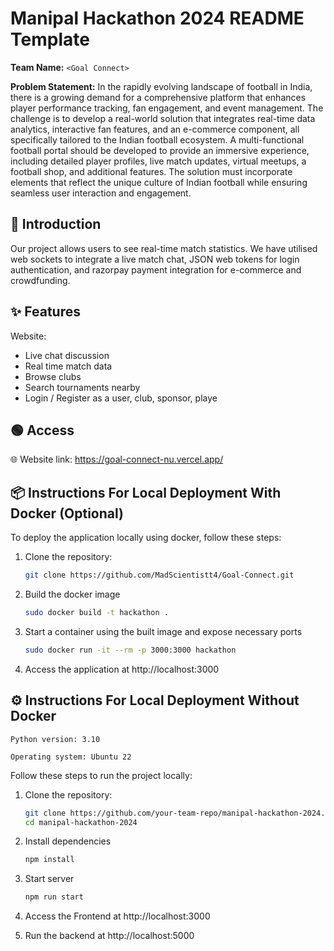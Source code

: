 # Manipal Hackathon 2024 README Template

**Team Name:** `<Goal Connect>`

**Problem Statement:** In the rapidly evolving landscape of football in India, there is a growing demand for a comprehensive platform that enhances player performance tracking, fan engagement, and event management. The challenge is to develop a real-world solution that integrates real-time data analytics, interactive fan features, and an e-commerce component, all specifically tailored to the Indian football ecosystem. A multi-functional football portal should be developed to provide an immersive experience, including detailed player profiles, live match updates, virtual meetups, a football shop, and additional features. The solution must incorporate elements that reflect the unique culture of Indian football while ensuring seamless user interaction and engagement.

## 📜 Introduction

Our project allows users to see real-time match statistics. We have utilised web sockets to integrate a live match chat, JSON web tokens for login authentication, and razorpay payment integration for e-commerce and crowdfunding.

## ✨ Features

Website:

- Live chat discussion
- Real time match data
- Browse clubs
- Search tournaments nearby
- Login / Register as a user, club, sponsor, playe

## 🟢 Access

🌐 Website link: https://goal-connect-nu.vercel.app/

## 📦 Instructions For Local Deployment With Docker (Optional)

To deploy the application locally using docker, follow these steps:

1. Clone the repository:

   ```bash
   git clone https://github.com/MadScientistt4/Goal-Connect.git
   ```

1. Build the docker image

   ```bash
   sudo docker build -t hackathon .
   ```

1. Start a container using the built image and expose necessary ports

   ```bash
   sudo docker run -it --rm -p 3000:3000 hackathon
   ```

1. Access the application at http://localhost:3000

## ⚙️ Instructions For Local Deployment Without Docker

```
Python version: 3.10

Operating system: Ubuntu 22
```

Follow these steps to run the project locally:

1. Clone the repository:

   ```bash
   git clone https://github.com/your-team-repo/manipal-hackathon-2024.git
   cd manipal-hackathon-2024
   ```

1. Install dependencies

   ```bash
   npm install
   ```

1. Start server

   ```bash
   npm run start
   ```

1. Access the Frontend at http://localhost:3000
2. Run the backend at http://localhost:5000
